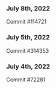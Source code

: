 ### July 8th, 2022

Commit #114721

### July 5th, 2022

Commit #314353


### July 4th, 2022

Commit #72281
